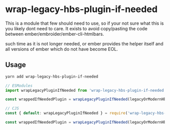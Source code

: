 # wrap-legacy-hbs-plugin-if-needed

This is a module that few should need to use, so if your not sure what this is
you likely dont need to care. It exists to avoid copy/pasting the code between
ember/embroider/ember-cli-htmlbars.

such time as it is not longer needed, or ember provides the helper itself and
all versions of ember which do not have become EOL.

 
## Usage

```sh
yarn add wrap-legacy-hbs-plugin-if-needed
```

```js
// ESModules
import wrapLegacyPluginIfNeeded from 'wrap-legacy-hbs-plugin-if-needed';

const wrappedIfNeededPlugin = wrapLegacyPluginIfNeeded(legacyOrModernHbsPlugin)
```


```js
// CJS
const { default: wrapLegacyPluginIfNeeded } = require('wrap-legacy-hbs-plugin-if-needed');

const wrappedIfNeededPlugin = wrapLegacyPluginIfNeeded(legacyOrModernHbsPlugin)
```
